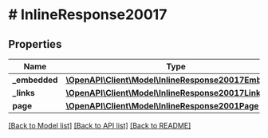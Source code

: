 # # InlineResponse20017

## Properties

Name | Type | Description | Notes
------------ | ------------- | ------------- | -------------
**_embedded** | [**\OpenAPI\Client\Model\InlineResponse20017Embedded**](InlineResponse20017Embedded.md) |  | 
**_links** | [**\OpenAPI\Client\Model\InlineResponse20017Links**](InlineResponse20017Links.md) |  | 
**page** | [**\OpenAPI\Client\Model\InlineResponse2001Page**](InlineResponse2001Page.md) |  | 

[[Back to Model list]](../../README.md#documentation-for-models) [[Back to API list]](../../README.md#documentation-for-api-endpoints) [[Back to README]](../../README.md)


